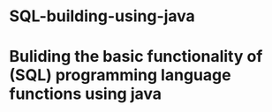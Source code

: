 # SQL-building-using-java
# Buliding the basic functionality of (SQL) programming language functions using java
